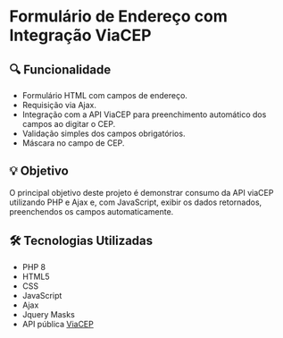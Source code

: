 # Formulário de Endereço com Integração ViaCEP

## 🔍 Funcionalidade

- Formulário HTML com campos de endereço.
- Requisição via Ajax.
- Integração com a API ViaCEP para preenchimento automático dos campos ao digitar o CEP.
- Validação simples dos campos obrigatórios.
- Máscara no campo de CEP.

## 💡 Objetivo

O principal objetivo deste projeto é demonstrar consumo da API viaCEP utilizando PHP e Ajax e, com JavaScript, exibir os dados retornados, preenchendos os campos automaticamente.

## 🛠️ Tecnologias Utilizadas

- PHP 8
- HTML5
- CSS
- JavaScript
- Ajax
- Jquery Masks
- API pública [ViaCEP](https://viacep.com.br)
